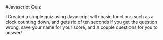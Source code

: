 #Javascript Quiz

I Created a simple quiz using Javascript with basic functions such as a clock counting down, and gets rid of ten seconds if you get the question wrong, save your name for your score, and a couple questions for you to answer!


